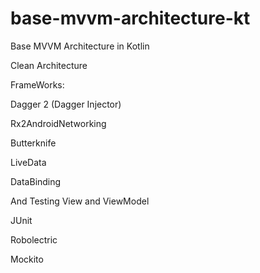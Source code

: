 # base-mvvm-architecture-kt

Base MVVM Architecture in Kotlin

Clean Architecture

FrameWorks:

Dagger 2 (Dagger Injector)

Rx2AndroidNetworking

Butterknife

LiveData

DataBinding


And Testing View and ViewModel

JUnit

Robolectric

Mockito
